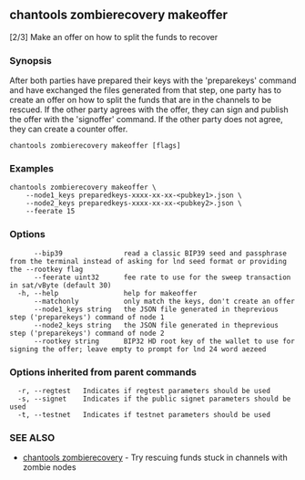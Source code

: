 ## chantools zombierecovery makeoffer

[2/3] Make an offer on how to split the funds to recover

### Synopsis

After both parties have prepared their keys with the
'preparekeys' command and have  exchanged the files generated from that step,
one party has to create an offer on how to split the funds that are in the
channels to be rescued.
If the other party agrees with the offer, they can sign and publish the offer
with the 'signoffer' command. If the other party does not agree, they can create
a counter offer.

```
chantools zombierecovery makeoffer [flags]
```

### Examples

```
chantools zombierecovery makeoffer \
	--node1_keys preparedkeys-xxxx-xx-xx-<pubkey1>.json \
	--node2_keys preparedkeys-xxxx-xx-xx-<pubkey2>.json \
	--feerate 15
```

### Options

```
      --bip39               read a classic BIP39 seed and passphrase from the terminal instead of asking for lnd seed format or providing the --rootkey flag
      --feerate uint32      fee rate to use for the sweep transaction in sat/vByte (default 30)
  -h, --help                help for makeoffer
      --matchonly           only match the keys, don't create an offer
      --node1_keys string   the JSON file generated in theprevious step ('preparekeys') command of node 1
      --node2_keys string   the JSON file generated in theprevious step ('preparekeys') command of node 2
      --rootkey string      BIP32 HD root key of the wallet to use for signing the offer; leave empty to prompt for lnd 24 word aezeed
```

### Options inherited from parent commands

```
  -r, --regtest   Indicates if regtest parameters should be used
  -s, --signet    Indicates if the public signet parameters should be used
  -t, --testnet   Indicates if testnet parameters should be used
```

### SEE ALSO

* [chantools zombierecovery](chantools_zombierecovery.md)	 - Try rescuing funds stuck in channels with zombie nodes

